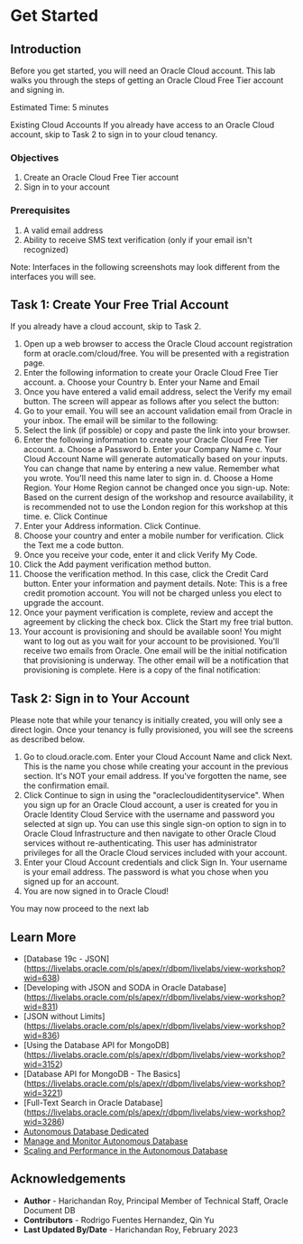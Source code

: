 # Get Started
## Introduction

Before you get started, you will need an Oracle Cloud account. This lab walks you through the steps of getting an Oracle Cloud Free Tier account and signing in.

Estimated Time: 5 minutes

Existing Cloud Accounts
If you already have access to an Oracle Cloud account, skip to Task 2 to sign in to your cloud tenancy.

### Objectives
1.	Create an Oracle Cloud Free Tier account
2.	Sign in to your account

### Prerequisites
1.	A valid email address
2.	Ability to receive SMS text verification (only if your email isn't recognized)

Note: Interfaces in the following screenshots may look different from the interfaces you will see. 

## Task 1: Create Your Free Trial Account
If you already have a cloud account, skip to Task 2.

1.	Open up a web browser to access the Oracle Cloud account registration form at oracle.com/cloud/free. You will be presented with a registration page. 
2.	Enter the following information to create your Oracle Cloud Free Tier account.
a.	Choose your Country
b.	Enter your Name and Email
3.	Once you have entered a valid email address, select the Verify my email button. The screen will appear as follows after you select the button: 
4.	Go to your email. You will see an account validation email from Oracle in your inbox. The email will be similar to the following: 
5.	Select the link (if possible) or copy and paste the link into your browser.
6.	Enter the following information to create your Oracle Cloud Free Tier account.
a.	Choose a Password
b.	Enter your Company Name
c.	Your Cloud Account Name will generate automatically based on your inputs. You can change that name by entering a new value. Remember what you wrote. You'll need this name later to sign in.
d.	Choose a Home Region. Your Home Region cannot be changed once you sign-up. Note: Based on the current design of the workshop and resource availability, it is recommended not to use the London region for this workshop at this time.
e.	Click Continue
7.	Enter your Address information. Click Continue. 
8.	Choose your country and enter a mobile number for verification. Click the Text me a code button. 
9.	Once you receive your code, enter it and click Verify My Code.
10.	Click the Add payment verification method button. 
11.	Choose the verification method. In this case, click the Credit Card button. Enter your information and payment details.
Note: This is a free credit promotion account. You will not be charged unless you elect to upgrade the account. 
12.	Once your payment verification is complete, review and accept the agreement by clicking the check box. Click the Start my free trial button.
13.	Your account is provisioning and should be available soon! You might want to log out as you wait for your account to be provisioned. You'll receive two emails from Oracle. One email will be the initial notification that provisioning is underway. The other email will be a notification that provisioning is complete. Here is a copy of the final notification: 

## Task 2: Sign in to Your Account
Please note that while your tenancy is initially created, you will only see a direct login. Once your tenancy is fully provisioned, you will see the screens as described below.

1.	Go to cloud.oracle.com. Enter your Cloud Account Name and click Next. This is the name you chose while creating your account in the previous section. It's NOT your email address. If you've forgotten the name, see the confirmation email.
2.	Click Continue to sign in using the "oraclecloudidentityservice".
When you sign up for an Oracle Cloud account, a user is created for you in Oracle Identity Cloud Service with the username and password you selected at sign up. You can use this single sign-on option to sign in to Oracle Cloud Infrastructure and then navigate to other Oracle Cloud services without re-authenticating. This user has administrator privileges for all the Oracle Cloud services included with your account.
3.	Enter your Cloud Account credentials and click Sign In. Your username is your email address. The password is what you chose when you signed up for an account.
4.	You are now signed in to Oracle Cloud!

You may now proceed to the next lab

## Learn More
- [Database 19c - JSON] (https://livelabs.oracle.com/pls/apex/r/dbpm/livelabs/view-workshop?wid=638)
- [Developing with JSON and SODA in Oracle Database] (https://livelabs.oracle.com/pls/apex/r/dbpm/livelabs/view-workshop?wid=831)
- [JSON without Limits] (https://livelabs.oracle.com/pls/apex/r/dbpm/livelabs/view-workshop?wid=836)
- [Using the Database API for MongoDB] (https://livelabs.oracle.com/pls/apex/r/dbpm/livelabs/view-workshop?wid=3152)
- [Database API for MongoDB - The Basics] (https://livelabs.oracle.com/pls/apex/r/dbpm/livelabs/view-workshop?wid=3221)
- [Full-Text Search in Oracle Database] (https://livelabs.oracle.com/pls/apex/r/dbpm/livelabs/view-workshop?wid=3286)
- [Autonomous Database Dedicated](https://livelabs.oracle.com/pls/apex/dbpm/r/livelabs/view-workshop?wid=677)
- [Manage and Monitor Autonomous Database](https://livelabs.oracle.com/pls/apex/dbpm/r/livelabs/view-workshop?wid=553)
- [Scaling and Performance in the Autonomous Database](https://livelabs.oracle.com/pls/apex/dbpm/r/livelabs/view-workshop?wid=608)


## Acknowledgements
* **Author** - Harichandan Roy, Principal Member of Technical Staff, Oracle Document DB
* **Contributors** -  Rodrigo Fuentes Hernandez, Qin Yu
* **Last Updated By/Date** - Harichandan Roy, February 2023
